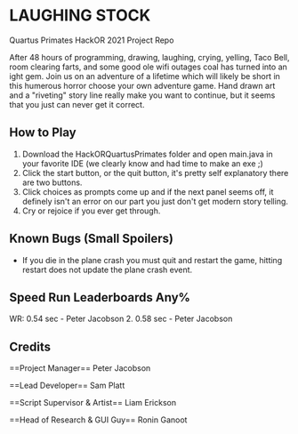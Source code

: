 # LAUGHING STOCK
Quartus Primates HackOR 2021 Project Repo

After 48 hours of programming, drawing, laughing, crying, yelling, Taco Bell, room clearing farts, and some good ole wifi outages coal has turned into an ight gem. Join us on an adventure of a lifetime which will likely be short in this humerous horror choose your own adventure game. Hand drawn art and a "riveting" story line really make you want to continue, but it seems that you just can never get it correct. 

How to Play
-----------
  1. Download the HackORQuartusPrimates folder and open main.java in your favorite IDE (we clearly know and had time to make an exe ;)
  2. Click the start button, or the quit button, it's pretty self explanatory there are two buttons.
  3. Click choices as prompts come up and if the next panel seems off, it definely isn't an error on our part you just don't get modern story telling.
  4. Cry or rejoice if you ever get through.

 Known Bugs (Small Spoilers)
 ---------------------------
 - If you die in the plane crash you must quit and restart the game, hitting restart does not update the plane crash event.

 Speed Run Leaderboards Any%
 --------------------------
  WR: 0.54 sec - Peter Jacobson
  2.  0.58 sec - Peter Jacobson

Credits
-------
==Project Manager==
Peter Jacobson

==Lead Developer==
Sam Platt

==Script Supervisor & Artist==
Liam Erickson

==Head of Research & GUI Guy==
Ronin Ganoot
